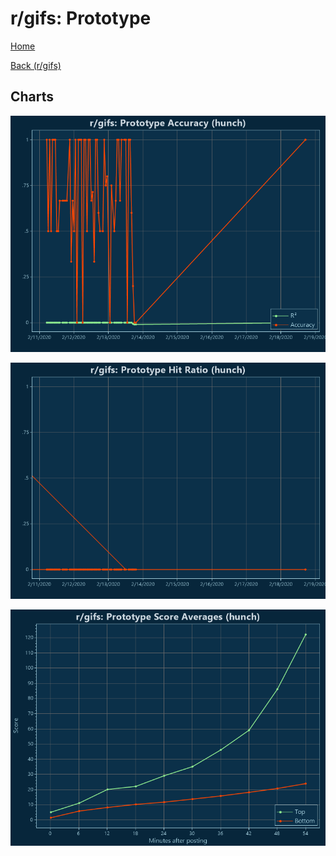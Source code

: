 # r/gifs: Prototype

[Home](../../index.md)

[Back (r/gifs)](../hunch_gifs.md)

## Charts

![r/gifs R² (hunch)](../../images/models/hunch_gifs_Prototype_Accuracy.png "r/gifs R² (hunch)")

![r/gifs Hit Ratio (hunch)](../../images/models/hunch_gifs_Prototype_HitRatio.png "r/gifs Hit Ratio (hunch)")

![r/gifs Score Averages (hunch)](../../images/models/hunch_gifs_Prototype_Scores.png "r/gifs Score Averages (hunch)")

